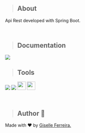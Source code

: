 >## About
Api Rest developed with Spring Boot.

<br/>

>## Documentation
<img src="https://i.postimg.cc/QxT3hcWB/swagger.png">

<br/>

>## Tools

<p align="left">
<img src="https://img.shields.io/badge/spring-%236DB33F.svg?style=for-the-badge&logo=spring&logoColor=white" />
<img src="https://img.shields.io/badge/java-%23ED8B00.svg?style=for-the-badge&logo=java&logoColor=white" />
<img src="https://img.shields.io/badge/-H2%20DATABASE-blue" height="27"/>
<img src="https://img.shields.io/badge/-Swagger-%23Clojure?style=for-the-badge&logo=swagger&logoColor=white" height="27"/>
  
</p>

<br/>

>## Author 👋

Made with ❤️ by <a href="https://www.linkedin.com/in/giselleferreiras/" >Giselle Ferreira.</a>
